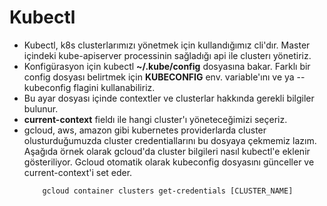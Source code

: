 # Kubectl

- Kubectl, k8s clusterlarımızı yönetmek için kullandığımız cli'dır. Master içindeki kube-apiserver processinin sağladığı api ile clusterı yönetiriz.
- Konfigürasyon için kubectl **~/.kube/config** dosyasına bakar. Farklı bir config dosyası belirtmek için **KUBECONFIG** env. variable'ını ve ya --kubeconfig flagini kullanabiliriz.
- Bu ayar dosyası içinde contextler ve clusterlar hakkında gerekli bilgiler bulunur.
- **current-context** fieldı ile hangi cluster'ı yöneteceğimizi seçeriz.
- gcloud, aws, amazon gibi kubernetes providerlarda cluster olusturduğumuzda cluster credentiallarını bu dosyaya çekmemiz lazım. Aşağıda örnek olarak gcloud'da cluster bilgileri nasıl kubectl'e eklenir gösteriliyor. Gcloud otomatik olarak kubeconfig dosyasını günceller ve current-context'i set eder.
  ```
      gcloud container clusters get-credentials [CLUSTER_NAME]
  ```

